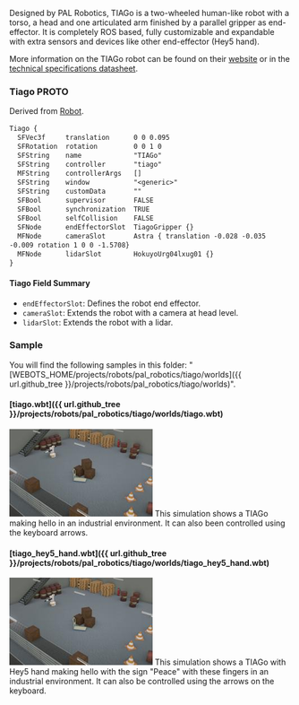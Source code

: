 Designed by PAL Robotics, TIAGo is a two-wheeled human-like robot with a torso, a head and one articulated arm finished by a parallel gripper as end-effector.
It is completely ROS based, fully customizable and expandable with extra sensors and devices like other end-effector (Hey5 hand).

More information on the TIAGo robot can be found on their [website](http://pal-robotics.com/robots/tiago/) or in the [technical specifications datasheet](http://pal-robotics.com/wp-content/uploads/2019/06/TIAGo-Base_Datasheet.pdf).

### Tiago PROTO

Derived from [Robot](https://cyberbotics.com/doc/reference/robot).

```
Tiago {
  SFVec3f     translation      0 0 0.095
  SFRotation  rotation         0 0 1 0
  SFString    name             "TIAGo"
  SFString    controller       "tiago"
  MFString    controllerArgs   []
  SFString    window           "<generic>"
  SFString    customData       ""
  SFBool      supervisor       FALSE
  SFBool      synchronization  TRUE
  SFBool      selfCollision    FALSE
  SFNode      endEffectorSlot  TiagoGripper {}
  MFNode      cameraSlot       Astra { translation -0.028 -0.035 -0.009 rotation 1 0 0 -1.5708}
  MFNode      lidarSlot        HokuyoUrg04lxug01 {}
}
```

#### Tiago Field Summary

- `endEffectorSlot`:  Defines the robot end effector.
- `cameraSlot`:  Extends the robot with a camera at head level.
- `lidarSlot`: Extends the robot with a lidar.

### Sample

You will find the following samples in this folder: "[WEBOTS\_HOME/projects/robots/pal\_robotics/tiago/worlds]({{ url.github_tree }}/projects/robots/pal_robotics/tiago/worlds)".

#### [tiago.wbt]({{ url.github_tree }}/projects/robots/pal_robotics/tiago/worlds/tiago.wbt)

![tiago.wbt.png](images/tiago/tiago.wbt.thumbnail.jpg) This simulation shows a TIAGo making hello in an industrial environment.
It can also been controlled using the keyboard arrows.

#### [tiago\_hey5\_hand.wbt]({{ url.github_tree }}/projects/robots/pal_robotics/tiago/worlds/tiago\_hey5\_hand.wbt)

![tiago\_hey5\_hand.wbt.png](images/tiago/tiago_hey5_hand.wbt.thumbnail.jpg) This simulation shows a TIAGo with Hey5 hand making hello with the sign "Peace" with these fingers in an industrial environment.
It can also be controlled using the arrows on the keyboard.
